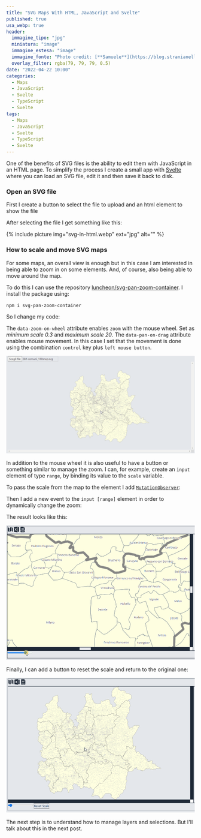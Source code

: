 ```yaml
---
title: "SVG Maps With HTML, JavaScript and Svelte"
published: true
usa_webp: true
header:
  immagine_tipo: "jpg"
  miniatura: "image"
  immagine_estesa: "image"
  immagine_fonte: "Photo credit: [**Samuele**](https://blog.stranianelli.com/)"
  overlay_filter: rgba(79, 79, 79, 0.5)
date: "2022-04-22 10:00"
categories:
  - Maps
  - JavaScript
  - Svelte
  - TypeScript
  - Svelte
tags:
  - Maps
  - JavaScript
  - Svelte
  - TypeScript
  - Svelte
---
```


One of the benefits of SVG files is the ability to edit them with JavaScript in an HTML page. To simplify the process I create a small app with [Svelte](https://svelte.dev/) where you can load an SVG file, edit it and then save it back to disk.

### Open an SVG file

First I create a button to select the file to upload and an html element to show the file

<script src="https://gist.github.com/el3um4s/d188820d00eb1ae8cc93b75a3dd0f7c0.js"></script>

After selecting the file I get something like this:

{% include picture img="svg-in-html.webp" ext="jpg" alt="" %}

### How to scale and move SVG maps

For some maps, an overall view is enough but in this case I am interested in being able to zoom in on some elements. And, of course, also being able to move around the map.

To do this I can use the repository [luncheon/svg-pan-zoom-container](https://github.com/luncheon/svg-pan-zoom-container). I install the package using:

```bash
npm i svg-pan-zoom-container
```

So I change my code:

<script src="https://gist.github.com/el3um4s/890fa48b75266762cc4d72159e83be82.js"></script>

The `data-zoom-on-wheel` attribute enables `zoom` with the mouse wheel. Set as _minimum scale 0.3_ and _maximum scale 20_. The `data-pan-on-drag` attribute enables mouse movement. In this case I set that the movement is done using the combination `control` key plus `left mouse button`.

![zoom-01.gif](https://raw.githubusercontent.com/el3um4s/strani-anelli-blog/master/_posts/2022/2022-04-22-usare-mappe-svg-con-svelte/zoom-01.gif)

In addition to the mouse wheel it is also useful to have a button or something similar to manage the zoom. I can, for example, create an `input` element of type `range`, by binding its value to the `scale` variable.

<script src="https://gist.github.com/el3um4s/5a6207cd25086b342fd807a15e007f2d.js"></script>

To pass the scale from the map to the element I add [`MutationObserver`](https://github.com/luncheon/svg-pan-zoom-container#observation):

<script src="https://gist.github.com/el3um4s/8adbc597608a52f0bb56e4e7bed237bf.js"></script>

Then I add a new event to the `input [range]` element in order to dynamically change the zoom:

<script src="https://gist.github.com/el3um4s/d4f0f634ab74f61a0f5fdc30a145309c.js"></script>

The result looks like this:

![zoom-02.gif](https://raw.githubusercontent.com/el3um4s/strani-anelli-blog/master/_posts/2022/2022-04-22-usare-mappe-svg-con-svelte/zoom-02.gif)

Finally, I can add a button to reset the scale and return to the original one:

<script src="https://gist.github.com/el3um4s/5c8ca5372517a776995f970a9c5cd6dd.js"></script>

![zoom-03.gif](https://raw.githubusercontent.com/el3um4s/strani-anelli-blog/master/_posts/2022/2022-04-22-usare-mappe-svg-con-svelte/zoom-03.gif)

The next step is to understand how to manage layers and selections. But I'll talk about this in the next post.
